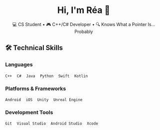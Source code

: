 <h1 align="center">Hi, I'm Réa 👋</h1>

<p align="center">
  💻 CS Student • 🎮 C++/C# Developer • 🔍	Knows What a Pointer Is... Probably
</p>

## 🛠️ Technical Skills

### Languages  
`C++` &nbsp;&nbsp; `C#` &nbsp;&nbsp; `Java` &nbsp;&nbsp; `Python` &nbsp;&nbsp; `Swift` &nbsp;&nbsp; `Kotlin`

### Platforms & Frameworks  
`Android` &nbsp;&nbsp; `iOS` &nbsp;&nbsp; `Unity` &nbsp;&nbsp; `Unreal Engine`

### Development Tools  
`Git` &nbsp;&nbsp; `Visual Studio` &nbsp;&nbsp; `Android Studio` &nbsp;&nbsp; `Xcode`
